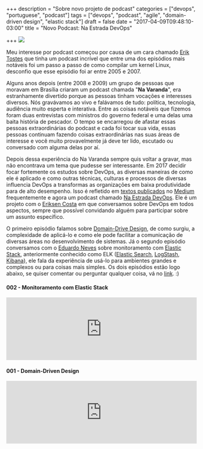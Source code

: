 +++
description = "Sobre novo projeto de podcast"
categories = ["devops", "portuguese", "podcast"]
tags = ["devops", "podcast", "agile", "domain-driven design", "elastic stack"]
draft = false
date = "2017-04-09T09:48:10-03:00"
title = "Novo Podcast: Na Estrada DevOps"

+++
![](/images/M-15_centerline_1917_logo.jpg)

Meu interesse por podcast começou por causa de um cara chamado [Erik Tostes](https://twitter.com/ericktostes) que tinha um podcast incrível que entre uma dos episódios mais notáveis foi um passo a passo de como compilar um kernel Linux, desconfio que esse episódio foi ar entre 2005 e 2007.

Alguns anos depois (entre 2008 e 2009) um grupo de pessoas que moravam em Brasília criaram um podcast chamada "**Na Varanda**", era estranhamente divertido porque as pessoas tinham vocações e interesses diversos. Nós gravávamos ao vivo e falávamos de tudo: política, tecnologia, audiência muito esperta e interativa. Entre as coisas notáveis que fizemos foram duas entrevistas com ministros do governo federal e uma delas uma baita história de pescador. O tempo se encarregou de afastar essas pessoas extraordinárias do podcast e cada foi tocar sua vida, essas pessoas continuam fazendo coisas extraordinárias nas suas áreas de interesse e você muito provavelmente já deve ter lido, escutado ou conversado com alguma delas por aí.

Depois dessa experiência do Na Varanda sempre quis voltar a gravar, mas não encontrava um tema que pudesse ser interessante. Em 2017 decidir focar fortemente os estudos sobre DevOps, as diversas maneiras de como ele é aplicado e como outras técnicas, culturas e processos de diversas influencia DevOps a transformas as organizações em baixa produtividade para de alto desempenho. Isso é refletido em [textos publicados](https://medium.com/@fernandoike) no [Medium](https://medium.com/) frequentemente e agora um podcast chamado [Na Estrada DevOps](https://www.naestradadevops.com/). Ele é um projeto com o [Eriksen Costa](https://twitter.com/eriksencosta) em que conversamos sobre DevOps em todos aspectos, sempre que possível convidando alguém para participar sobre um assunto específico.

O primeiro episódio falamos sobre [Domain-Drive Design](http://dddcommunity.org/), de como surgiu, a complexidade de aplicá-lo e como ele pode facilitar a comunicação de diversas áreas no desenvolvimento de sistemas. Já o segundo episódio conversamos com o [Eduardo Neves](https://twitter.com/_eth0_) sobre monitoramento com [Elastic  Stack](https://www.elastic.co/v5), anteriormente conhecido como ELK ([Elastic Search](https://www.elastic.co/products/elasticsearch), [LogStash](https://www.elastic.co/products/logstash), [Kibana](https://www.elastic.co/products/kibana)), ele fala da experiência de usá-lo para ambientes grandes e complexos ou para coisas mais simples. Os dois episódios estão logo abaixo, se quiser comentar ou perguntar qualquer coisa, vá no [link](https://www.naestradadevops.com/page/perguntorio/). :)

#### 002 - Monitoramento com Elastic  Stack
<iframe width="100%" height="166" scrolling="no" frameborder="no" src="https://w.soundcloud.com/player/?url=https%3A//api.soundcloud.com/tracks/316791631&amp;color=ff5500&amp;auto_play=false&amp;hide_related=false&amp;show_comments=true&amp;show_user=true&amp;show_reposts=false"></iframe>

####  001 - Domain-Driven Design
<iframe width="100%" height="166" scrolling="no" frameborder="no" src="https://w.soundcloud.com/player/?url=https%3A//api.soundcloud.com/tracks/314758274&amp;color=ff5500&amp;auto_play=false&amp;hide_related=false&amp;show_comments=true&amp;show_user=true&amp;show_reposts=false"></iframe>
